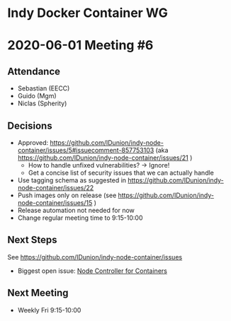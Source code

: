 Indy Docker Container WG
=========================

2020-06-01 Meeting #6
===========================


Attendance
-----------

- Sebastian (EECC)
- Guido (Mgm)
- Niclas (Spherity)


Decisions
----------

- Approved: https://github.com/IDunion/indy-node-container/issues/5#issuecomment-857753103 (aka https://github.com/IDunion/indy-node-container/issues/21 )
  - How to handle unfixed vulnerabilities? -> Ignore!
  - Get a concise list of security issues that we can actually handle
- Use tagging schema as suggested in https://github.com/IDunion/indy-node-container/issues/22
- Push images only on release (see https://github.com/IDunion/indy-node-container/issues/15 )
- Release automation not needed for now
- Change regular meeting time to 9:15-10:00

Next Steps
---------------

See https://github.com/IDunion/indy-node-container/issues

- Biggest open issue: [Node Controller for Containers](https://github.com/IDunion/indy-node-container/issues/8)


Next Meeting
----------------

- Weekly Fri 9:15-10:00
